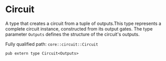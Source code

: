 # Circuit

A type that creates a circuit from a tuple of outputs.This type represents a complete circuit instance, constructed from its output gates. The type parameter `Outputs` defines the structure of the circuit's outputs.

Fully qualified path: `core::circuit::Circuit`

<pre><code class="language-rust">pub extern type Circuit&lt;Outputs&gt;</code></pre>

